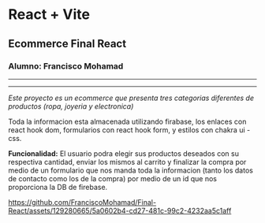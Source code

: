 # React + Vite
## Ecommerce Final React
### Alumno: Francisco Mohamad
---
---

_Este proyecto es un ecommerce que presenta tres categorias diferentes de productos (ropa, joyeria y electronica)_

Toda la informacion esta almacenada utilizando firabase, los enlaces con react hook dom, formularios con react hook form, y estilos con chakra ui - css.

**Funcionalidad:** El usuario podra elegir sus productos deseados con su respectiva cantidad, enviar los mismos al carrito y finalizar la compra por medio de un formulario que nos manda toda la informacion (tanto los datos de contacto como los de la compra) por medio de un id que nos proporciona la DB de firebase.



https://github.com/FranciscoMohamad/Final-React/assets/129280665/5a0602b4-cd27-481c-99c2-4232aa5c1aff

